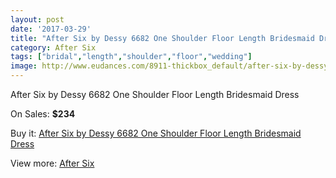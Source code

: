 ```yaml
---
layout: post
date: '2017-03-29'
title: "After Six by Dessy 6682 One Shoulder Floor Length Bridesmaid Dress"
category: After Six
tags: ["bridal","length","shoulder","floor","wedding"]
image: http://www.eudances.com/8911-thickbox_default/after-six-by-dessy-6682-one-shoulder-floor-length-bridesmaid-dress.jpg
---
```

After Six by Dessy 6682 One Shoulder Floor Length Bridesmaid Dress

On Sales: **$234**
<a href="https://www.eudances.com/en/after-six/2998-after-six-by-dessy-6682-one-shoulder-floor-length-bridesmaid-dress.html"><amp-img layout="responsive" width="600" height="600" src="//www.eudances.com/8911-thickbox_default/after-six-by-dessy-6682-one-shoulder-floor-length-bridesmaid-dress.jpg" alt="After Six by Dessy 6682 One Shoulder Floor Length Bridesmaid Dress 0" /></a>
<a href="https://www.eudances.com/en/after-six/2998-after-six-by-dessy-6682-one-shoulder-floor-length-bridesmaid-dress.html"><amp-img layout="responsive" width="600" height="600" src="//www.eudances.com/8914-thickbox_default/after-six-by-dessy-6682-one-shoulder-floor-length-bridesmaid-dress.jpg" alt="After Six by Dessy 6682 One Shoulder Floor Length Bridesmaid Dress 1" /></a>
<a href="https://www.eudances.com/en/after-six/2998-after-six-by-dessy-6682-one-shoulder-floor-length-bridesmaid-dress.html"><amp-img layout="responsive" width="600" height="600" src="//www.eudances.com/8913-thickbox_default/after-six-by-dessy-6682-one-shoulder-floor-length-bridesmaid-dress.jpg" alt="After Six by Dessy 6682 One Shoulder Floor Length Bridesmaid Dress 2" /></a>
<a href="https://www.eudances.com/en/after-six/2998-after-six-by-dessy-6682-one-shoulder-floor-length-bridesmaid-dress.html"><amp-img layout="responsive" width="600" height="600" src="//www.eudances.com/8912-thickbox_default/after-six-by-dessy-6682-one-shoulder-floor-length-bridesmaid-dress.jpg" alt="After Six by Dessy 6682 One Shoulder Floor Length Bridesmaid Dress 3" /></a>

Buy it: [After Six by Dessy 6682 One Shoulder Floor Length Bridesmaid Dress](https://www.eudances.com/en/after-six/2998-after-six-by-dessy-6682-one-shoulder-floor-length-bridesmaid-dress.html "After Six by Dessy 6682 One Shoulder Floor Length Bridesmaid Dress")

View more: [After Six](https://www.eudances.com/en/50-after-six "After Six")